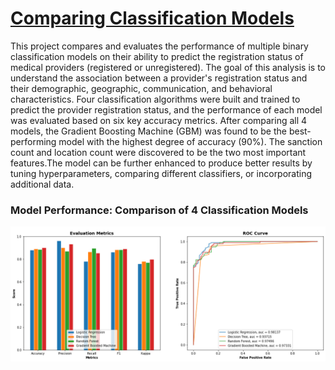 # [Comparing Classification Models](https://github.com/dandersonghub/Classification-Models/blob/main/DA_Case_Study.ipynb)
This project compares and evaluates the performance of multiple binary classification models on their ability to predict the registration status of medical providers (registered or unregistered). The goal of this analysis is to understand the association between a provider's registration status and their demographic, geographic, communication, and behavioral characteristics. Four classification algorithms were built and trained to predict the provider registration status, and the performance of each model was evaluated based on six key accuracy metrics. After comparing all 4 models, the Gradient Boosting Machine (GBM) was found to be the best-performing model with the highest degree of accuracy (90%). The sanction count and location count were discovered to be the two most important features.The model can be further enhanced to produce better results by tuning hyperparameters, comparing different classifiers, or incorporating additional data.

### Model Performance: Comparison of 4 Classification Models
![](https://github.com/dandersonghub/Classification-Models/blob/main/class_compare1.png)
